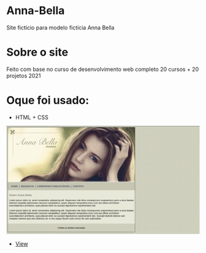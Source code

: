 # Anna-Bella
Site fictício para modelo fictícia Anna Bella 

# Sobre o site
Feito com base no curso de desenvolvimento web completo 20 cursos + 20 projetos 2021

# Oque foi usado:
* HTML + CSS 

![Anna-Bella](https://github.com/daniellmarra/Anna-Bella/blob/main/Anna-Bella.png)


- <a href="https://anna-bella.vercel.app/"/>View</a> 
